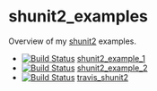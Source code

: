 # shunit2_examples

Overview of my [shunit2](https://github.com/kward/shunit2) examples.

 * [![Build Status](https://travis-ci.org/richelbilderbeek/shunit2_example_1.svg?branch=master)](https://travis-ci.org/richelbilderbeek/shunit2_example_1) [shunit2_example_1](https://github.com/richelbilderbeek/shunit2_example_1)
 * [![Build Status](https://travis-ci.org/richelbilderbeek/shunit2_example_2.svg?branch=master)](https://travis-ci.org/richelbilderbeek/shunit2_example_1) [shunit2_example_2](https://github.com/richelbilderbeek/shunit2_example_2)
 * [![Build Status](https://travis-ci.org/richelbilderbeek/travis_shunit2.svg?branch=master)](https://travis-ci.org/richelbilderbeek/travis_shunit2) [travis_shunit2](https://github.com/richelbilderbeek/travis_shunit2)
